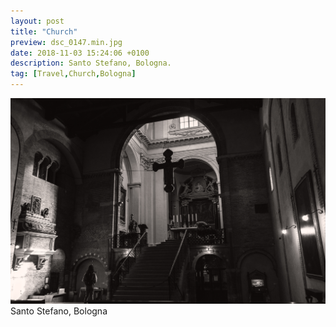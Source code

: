 ```yaml
---
layout: post
title: "Church"
preview: dsc_0147.min.jpg
date: 2018-11-03 15:24:06 +0100
description: Santo Stefano, Bologna.
tag: [Travel,Church,Bologna]
---
```


![Picture 1](/assets/images/dsc_0147.min.jpg)
Santo Stefano, Bologna

